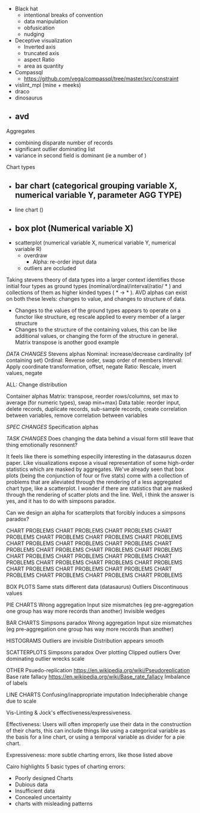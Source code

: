 - Black hat
  - intentional breaks of convention
  - data manipulation
  - obfusication
  - nudging
- Deceptive visualization
  - Inverted axis
  - truncated axis
  - aspect Ratio
  - area as quantity
- Compassql
  - https://github.com/vega/compassql/tree/master/src/constraint
- vislint_mpl (mine + meeks)
- draco
- dinosaurus
- avd
  -

Aggregates
- combining disparate number of records
- significant outlier dominating list
- variance in second field is dominant (ie a number of )

Chart types
- bar chart (categorical grouping variable X, numerical variable Y, parameter AGG TYPE)
  -
- line chart ()
- box plot (Numerical variable X)
  -
- scatterplot (numerical variable X, numerical variable Y, numerical variable R)
  - overdraw
    - Alpha: re-order input data
  - outliers are occluded




Taking stevens theory of data types into a larger context identifies those initial four types as ground types (nominal/ordinal/interval/ratio/ * ) and collections of them as higher kinded types ( * -> * ). AVD alphas can exist on both these levels: changes to value, and changes to structure of data.

- Changes to the values of the ground types appears to operate on a functor like structure, eg rescale applied to every member of a larger structure
- Changes to the structure of the containing values, this can be like additional values, or changing the form of the structure in general. Matrix transpose is another good example

*DATA CHANGES*
Stevens alphas
Nominal: increase/decrease cardinality (of containing set)
Ordinal: Reverse order, swap order of members
Interval: Apply coordinate transformation, offset, negate
Ratio: Rescale, invert values, negate

ALL: Change distribution

Container alphas
Matrix: transpose, reorder rows/columns, set max to average (for numeric types), swap min+max)
Data table: reorder input, delete records, duplicate records, sub-sample records, create correlation between variables, remove correlation between variables

*SPEC CHANGES*
Specification alphas


*TASK CHANGES*
Does changing the data behind a visual form still leave that thing emotionally resonnent?



It feels like there is something especilly interesting in the datasaurus dozen paper. Like visualizations expose a visual representation of some high-order statistics which are masked by aggregates. We've already seen that box plots (being the conjunction of four or five stats) come with a collection of problems that are alleviated through the rendering of a less aggregated chart type, like a scatterplot. I wonder if there are statistics that are masked through the rendering of scatter plots and the line. Well, i think the answer is yes, and it has to do with simpsons paradox.

Can we design an alpha for scatterplots that forcibly induces a simpsons paradox?


CHART PROBLEMS CHART PROBLEMS CHART PROBLEMS CHART PROBLEMS CHART PROBLEMS CHART PROBLEMS CHART PROBLEMS CHART PROBLEMS CHART PROBLEMS CHART PROBLEMS CHART PROBLEMS CHART PROBLEMS CHART PROBLEMS CHART PROBLEMS CHART PROBLEMS CHART PROBLEMS CHART PROBLEMS CHART PROBLEMS CHART PROBLEMS CHART PROBLEMS CHART PROBLEMS CHART PROBLEMS CHART PROBLEMS CHART PROBLEMS CHART PROBLEMS CHART PROBLEMS CHART PROBLEMS CHART PROBLEMS

BOX PLOTS
Same stats different data (datasaurus)
Outliers
Discontinuous values

PIE CHARTS
Wrong aggregation
Input size mismatches (eg pre-aggregation one group has way more records than another)
Invisible wedges

BAR CHARTS
Simpsons paradox
Wrong aggregation
Input size mismatches (eg pre-aggregation one group has way more records than another)

HISTOGRAMS
Outliers are invisible
Distribution appears smooth

SCATTERPLOTS
Simpsons paradox
Over plotting
Clipped outliers
Over dominating outlier wrecks scale

OTHER
Psuedo-replication https://en.wikipedia.org/wiki/Pseudoreplication
Base rate fallacy https://en.wikipedia.org/wiki/Base_rate_fallacy
Imbalance of labels


LINE CHARTS
Confusing/inappropriate imputation
Indecipherable change due to scale


Vis-Linting & Jock's effectiveness/expressiveness.

Effectiveness: Users will often improperly use their data in the construction of their charts, this can include things like using a categorical variable as the basis for a line chart, or using a temporal variable as divider for a pie chart.

Expressiveness: more subtle charting errors, like those listed above


Cairo highlights 5 basic types of charting errors:
- Poorly designed Charts
- Dubious data
- Insufficient data
- Concealed uncertainty
- charts with misleading patterns
